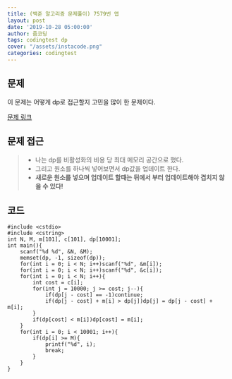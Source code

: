 ```yaml
---
title: (백준 알고리즘 문제풀이) 7579번 앱
layout: post
date: '2019-10-28 05:00:00'
author: 줌코딩
tags: codingtest dp
cover: "/assets/instacode.png"
categories: codingtest
---
```


## 문제

이 문제는 어떻게 dp로 접근할지 고민을 많이 한 문제이다.

[문제 링크](https://www.acmicpc.net/problem/7579)

## 문제 접근

>* 나는 dp를 비활성화의 비용 당 최대 메모리 공간으로 했다.
>* 그리고 원소를 하나씩 넣어보면서 dp값을 업데이트 한다.
>* **새로운 원소를 넣으며 업데이트 할때는 뒤에서 부터 업데이트해야 겹치지 않을 수 있다!**

## 코드

    #include <cstdio>
    #include <cstring>
    int N, M, m[101], c[101], dp[10001];
    int main(){
        scanf("%d %d", &N, &M);
        memset(dp, -1, sizeof(dp));
        for(int i = 0; i < N; i++)scanf("%d", &m[i]);
        for(int i = 0; i < N; i++)scanf("%d", &c[i]);
        for(int i = 0; i < N; i++){
            int cost = c[i];
            for(int j = 10000; j >= cost; j--){
                if(dp[j - cost] == -1)continue;
                if(dp[j - cost] + m[i] > dp[j])dp[j] = dp[j - cost] + m[i];
            }
            if(dp[cost] < m[i])dp[cost] = m[i];
        }
        for(int i = 0; i < 10001; i++){
            if(dp[i] >= M){
                printf("%d", i);
                break;
            }
        }
    }

